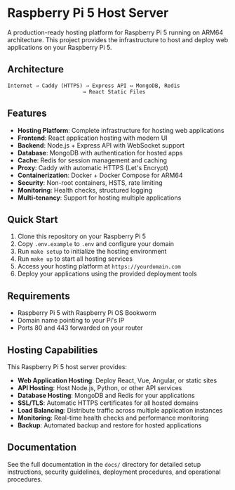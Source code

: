# Raspberry Pi 5 Host Server

A production-ready hosting platform for Raspberry Pi 5 running on ARM64 architecture. This project provides the infrastructure to host and deploy web applications on your Raspberry Pi 5.

## Architecture

```
Internet → Caddy (HTTPS) → Express API ↔ MongoDB, Redis
                        → React Static Files
```

## Features

- **Hosting Platform**: Complete infrastructure for hosting web applications
- **Frontend**: React application hosting with modern UI
- **Backend**: Node.js + Express API with WebSocket support
- **Database**: MongoDB with authentication for hosted apps
- **Cache**: Redis for session management and caching
- **Proxy**: Caddy with automatic HTTPS (Let's Encrypt)
- **Containerization**: Docker + Docker Compose for ARM64
- **Security**: Non-root containers, HSTS, rate limiting
- **Monitoring**: Health checks, structured logging
- **Multi-tenancy**: Support for hosting multiple applications

## Quick Start

1. Clone this repository on your Raspberry Pi 5
2. Copy `.env.example` to `.env` and configure your domain
3. Run `make setup` to initialize the hosting environment
4. Run `make up` to start all hosting services
5. Access your hosting platform at `https://yourdomain.com`
6. Deploy your applications using the provided deployment tools

## Requirements

- Raspberry Pi 5 with Raspberry Pi OS Bookworm
- Domain name pointing to your Pi's IP
- Ports 80 and 443 forwarded on your router

## Hosting Capabilities

This Raspberry Pi 5 host server provides:

- **Web Application Hosting**: Deploy React, Vue, Angular, or static sites
- **API Hosting**: Host Node.js, Python, or other API services
- **Database Hosting**: MongoDB and Redis for your applications
- **SSL/TLS**: Automatic HTTPS certificates for all hosted domains
- **Load Balancing**: Distribute traffic across multiple application instances
- **Monitoring**: Real-time health checks and performance monitoring
- **Backup**: Automated backup and restore for hosted applications

## Documentation

See the full documentation in the `docs/` directory for detailed setup instructions, security guidelines, deployment procedures, and operational procedures.